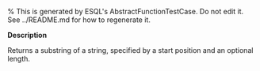 % This is generated by ESQL's AbstractFunctionTestCase. Do not edit it. See ../README.md for how to regenerate it.

**Description**

Returns a substring of a string, specified by a start position and an optional length.

